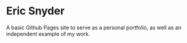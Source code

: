 Eric Snyder
=========

A basic Github Pages site to serve as a personal portfolio, as well as an independent example of my work. 
